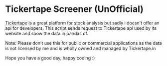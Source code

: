 # Tickertape Screener (UnOfficial) #

[Tickertape](https://www.tickertape.in/) is a great platform for stock analysis but sadly i doesn't offer an api for developers. This script sends request to Tickertape api used by its website and show the data in pandas df.

Note: Please don't use this for public or commercial applications as the data is not licensed by me and is wholly owned and managed by Tickertape.in 

Hope you have a good day, happy coding :)